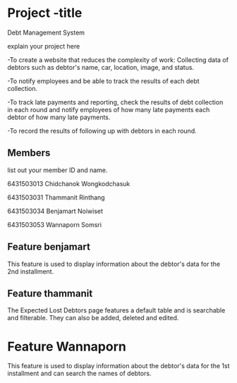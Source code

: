 # Project -title
Debt Management System 

explain your project here

-To create a website that reduces the complexity of work:  Collecting data of debtors such as debtor's name, car, location, image, and status.

-To notify employees and be able to track the results of each debt collection.

-To track late payments and reporting, check the results of debt collection in each round and notify employees of how many late payments each debtor of how many late payments.

-To record the results of following up with debtors in each round.

## Members
list out your member ID and name.

6431503013 Chidchanok Wongkodchasuk

6431503031 Thammanit Rinthang

6431503034 Benjamart Noiwiset

6431503053 Wannaporn Somsri


## Feature benjamart
This feature is used to display information about the debtor's data for the 2nd installment.

## Feature thammanit
The Expected Lost Debtors page features a default table and is searchable and filterable. They can also be added, deleted and edited.

# Feature Wannaporn
This feature is used to display information about the debtor's data for the 1st installment and can search the names of debtors.

